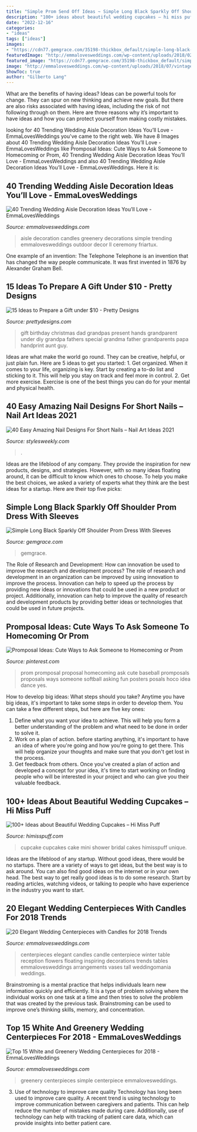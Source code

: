 ```yaml
---
title: "Simple Prom Send Off Ideas ~ Simple Long Black Sparkly Off Shoulder Prom Dress With Sleeves"
description: "100+ ideas about beautiful wedding cupcakes – hi miss puff"
date: "2022-12-16"
categories:
- "ideas"
tags: ["ideas"]
images:
- "https://cdn77.gemgrace.com/35198-thickbox_default/simple-long-black-sparkly-off-shoulder-prom-dress-with-sleeves.jpg"
featuredImage: "http://emmalovesweddings.com/wp-content/uploads/2018/02/inspiring-elegant-wedding-centerpieces-with-candles.jpg"
featured_image: "https://cdn77.gemgrace.com/35198-thickbox_default/simple-long-black-sparkly-off-shoulder-prom-dress-with-sleeves.jpg"
image: "http://emmalovesweddings.com/wp-content/uploads/2018/07/vintage-wedding-aisle-ideas-with-candles-and-greenery.jpg"
ShowToc: true
author: "Gilberto Lang"
---
```



What are the benefits of having ideas?
Ideas can be powerful tools for change. They can spur on new thinking and achieve new goals. But there are also risks associated with having ideas, including the risk of not following through on them. Here are three reasons why it’s important to have ideas and how you can protect yourself from making costly mistakes.

	

		
looking for 40 Trending Wedding Aisle Decoration Ideas You’ll Love - EmmaLovesWeddings you've came to the right web. We have 8 Images about 40 Trending Wedding Aisle Decoration Ideas You’ll Love - EmmaLovesWeddings like Promposal Ideas: Cute Ways to Ask Someone to Homecoming or Prom, 40 Trending Wedding Aisle Decoration Ideas You’ll Love - EmmaLovesWeddings and also 40 Trending Wedding Aisle Decoration Ideas You’ll Love - EmmaLovesWeddings. Here it is:
		
    
## 40 Trending Wedding Aisle Decoration Ideas You’ll Love - EmmaLovesWeddings

<img loading=lazy src="http://emmalovesweddings.com/wp-content/uploads/2018/07/vintage-wedding-aisle-ideas-with-candles-and-greenery.jpg" onerror="this.onerror=null;this.src='https://tse4.mm.bing.net/th?id=OIP.Ksqts-cYCT7fsUC4T76d1wHaLH&amp;pid=15.1';" alt="40 Trending Wedding Aisle Decoration Ideas You’ll Love - EmmaLovesWeddings">

_Source: emmalovesweddings.com_

>aisle decoration candles greenery decorations simple trending emmalovesweddings outdoor decor ll ceremony friartux. 

	

One example of an invention: The Telephone
Telephone is an invention that has changed the way people communicate. It was first invented in 1876 by Alexander Graham Bell.

    
## 15 Ideas To Prepare A Gift Under $10 - Pretty Designs

<img loading=lazy src="http://www.prettydesigns.com/wp-content/uploads/2015/10/Birthday-or-Christmas-Gift.jpg" onerror="this.onerror=null;this.src='https://tse4.mm.bing.net/th?id=OIP.2lzd3wUnSLp1iuF0BC9-NwHaJ3&amp;pid=15.1';" alt="15 Ideas to Prepare a Gift under $10 - Pretty Designs">

_Source: prettydesigns.com_

>gift birthday christmas dad grandpas present hands grandparent under diy grandpa fathers special grandma father grandparents papa handprint aunt guy. 

	

Ideas are what make the world go round. They can be creative, helpful, or just plain fun. Here are 5 ideas to get you started: 1. Get organized. When it comes to your life, organizing is key. Start by creating a to-do list and sticking to it. This will help you stay on track and feel more in control. 2. Get more exercise. Exercise is one of the best things you can do for your mental and physical health.

    
## 40 Easy Amazing Nail Designs For Short Nails – Nail Art Ideas 2021

<img loading=lazy src="https://www.stylesweekly.com/wp-content/uploads/2017/12/40-easy-amazing-nail-designs-for-short-nails-nail-art-ideas-2018-14.jpg" onerror="this.onerror=null;this.src='https://tse4.mm.bing.net/th?id=OIP.91296eOhNK1Gi6xJMDLlhQHaHa&amp;pid=15.1';" alt="40 Easy Amazing Nail Designs For Short Nails – Nail Art Ideas 2021">

_Source: stylesweekly.com_

>. 

	

Ideas are the lifeblood of any company. They provide the inspiration for new products, designs, and strategies. However, with so many ideas floating around, it can be difficult to know which ones to choose. To help you make the best choices, we asked a variety of experts what they think are the best ideas for a startup. Here are their top five picks: 

    
## Simple Long Black Sparkly Off Shoulder Prom Dress With Sleeves

<img loading=lazy src="https://cdn77.gemgrace.com/35198-thickbox_default/simple-long-black-sparkly-off-shoulder-prom-dress-with-sleeves.jpg" onerror="this.onerror=null;this.src='https://tse4.mm.bing.net/th?id=OIP.uKDIUbwPoBwLNnWfeX28VgHaJH&amp;pid=15.1';" alt="Simple Long Black Sparkly Off Shoulder Prom Dress With Sleeves">

_Source: gemgrace.com_

>gemgrace. 

	

The Role of Research and Development: How can innovation be used to improve the research and development process?
The role of research and development in an organization can be improved by using innovation to improve the process. Innovation can help to speed up the process by providing new ideas or innovations that could be used in a new product or project. Additionally, innovation can help to improve the quality of research and development products by providing better ideas or technologies that could be used in future projects.

    
## Promposal Ideas: Cute Ways To Ask Someone To Homecoming Or Prom

<img loading=lazy src="https://i.pinimg.com/736x/20/c8/7f/20c87f31b60150154adb52c392384262.jpg" onerror="this.onerror=null;this.src='https://tse2.mm.bing.net/th?id=OIP.5GiFk6r7vykdJ_TsVHsNEwHaJ4&amp;pid=15.1';" alt="Promposal Ideas: Cute Ways to Ask Someone to Homecoming or Prom">

_Source: pinterest.com_

>prom promposal proposal homecoming ask cute baseball promposals proposals ways someone softball asking fun posters posals hoco idea dance yes. 

	

How to develop big ideas: What steps should you take?
Anytime you have big ideas, it's important to take some steps in order to develop them. You can take a few different steps, but here are five key ones: 
1. Define what you want your idea to achieve. This will help you form a better understanding of the problem and what need to be done in order to solve it. 
2. Work on a plan of action. before starting anything, it's important to have an idea of where you're going and how you're going to get there. This will help organize your thoughts and make sure that you don't get lost in the process. 
3. Get feedback from others. Once you've created a plan of action and developed a concept for your idea, it's time to start working on finding people who will be interested in your project and who can give you their valuable feedback.

    
## 100+ Ideas About Beautiful Wedding Cupcakes – Hi Miss Puff

<img loading=lazy src="http://www.himisspuff.com/wp-content/uploads/2016/06/Mini-Wedding-Cake-Wedding-Cupcake-48.jpg" onerror="this.onerror=null;this.src='https://tse2.mm.bing.net/th?id=OIP.b8SXpSI2-6LruP4BGIv9RAHaQy&amp;pid=15.1';" alt="100+ Ideas about Beautiful Wedding Cupcakes – Hi Miss Puff">

_Source: himisspuff.com_

>cupcake cupcakes cake mini shower bridal cakes himisspuff unique. 

	

Ideas are the lifeblood of any startup. Without good ideas, there would be no startups. There are a variety of ways to get ideas, but the best way is to ask around. You can also find good ideas on the internet or in your own head. The best way to get really good ideas is to do some research. Start by reading articles, watching videos, or talking to people who have experience in the industry you want to start.

    
## 20 Elegant Wedding Centerpieces With Candles For 2018 Trends

<img loading=lazy src="http://emmalovesweddings.com/wp-content/uploads/2018/02/inspiring-elegant-wedding-centerpieces-with-candles.jpg" onerror="this.onerror=null;this.src='https://tse2.mm.bing.net/th?id=OIP.0O-9IhHAhUwn9H3q8Dd2hQHaLI&amp;pid=15.1';" alt="20 Elegant Wedding Centerpieces with Candles for 2018 Trends">

_Source: emmalovesweddings.com_

>centerpieces elegant candles candle centerpiece winter table reception flowers floating inspiring decorations trends tables emmalovesweddings arrangements vases tall weddingomania weddings. 

	

Brainstroming is a mental practice that helps individuals learn new information quickly and efficiently. It is a type of problem solving where the individual works on one task at a time and then tries to solve the problem that was created by the previous task. Brainstroming can be used to improve one’s thinking skills, memory, and concentration.

    
## Top 15 White And Greenery Wedding Centerpieces For 2018 - EmmaLovesWeddings

<img loading=lazy src="http://emmalovesweddings.com/wp-content/uploads/2018/02/simple-chic-greenery-wedding-centerpiece-ideas-with-wooden-box.jpg" onerror="this.onerror=null;this.src='https://tse1.mm.bing.net/th?id=OIP.DMB9sibirMa9XCXLeq-KtAHaLH&amp;pid=15.1';" alt="Top 15 White and Greenery Wedding Centerpieces for 2018 - EmmaLovesWeddings">

_Source: emmalovesweddings.com_

>greenery centerpieces simple centerpiece emmalovesweddings. 

	

3) Use of technology to improve care quality
Technology has long been used to improve care quality. A recent trend is using technology to improve communication between caregivers and patients. This can help reduce the number of mistakes made during care. Additionally, use of technology can help with tracking of patient care data, which can provide insights into better patient care.


